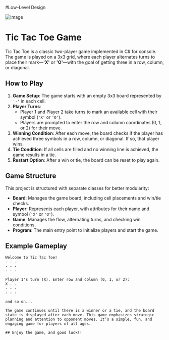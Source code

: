 #Low-Level Design

![image](https://github.com/user-attachments/assets/823397f5-bc20-48e9-8e5d-26d3908b28c7)

# Tic Tac Toe Game

Tic Tac Toe is a classic two-player game implemented in C# for console. The game is played on a 3x3 grid, where each player alternates turns to place their mark—**'X'** or **'O'**—with the goal of getting three in a row, column, or diagonal.

## How to Play

1. **Game Setup**: The game starts with an empty 3x3 board represented by `'-'` in each cell.
2. **Player Turns**: 
   - Player 1 and Player 2 take turns to mark an available cell with their symbol (`'X'` or `'O'`).
   - Players are prompted to enter the row and column coordinates (0, 1, or 2) for their move.
3. **Winning Condition**: After each move, the board checks if the player has achieved three symbols in a row, column, or diagonal. If so, that player wins.
4. **Tie Condition**: If all cells are filled and no winning line is achieved, the game results in a tie.
5. **Restart Option**: After a win or tie, the board can be reset to play again.

## Game Structure

This project is structured with separate classes for better modularity:

- **Board**: Manages the game board, including cell placements and win/tie checks.
- **Player**: Represents each player, with attributes for their name and symbol (`'X'` or `'O'`).
- **Game**: Manages the flow, alternating turns, and checking win conditions.
- **Program**: The main entry point to initialize players and start the game.

## Example Gameplay

```plaintext
Welcome to Tic Tac Toe!
- - -
- - -
- - -

Player 1's turn (X). Enter row and column (0, 1, or 2):
X - -
- - -
- - -

and so on...

The game continues until there is a winner or a tie, and the board state is displayed after each move. This game emphasizes strategic planning and attention to opponent moves. It’s a simple, fun, and engaging game for players of all ages.

## Enjoy the game, and good luck!!
